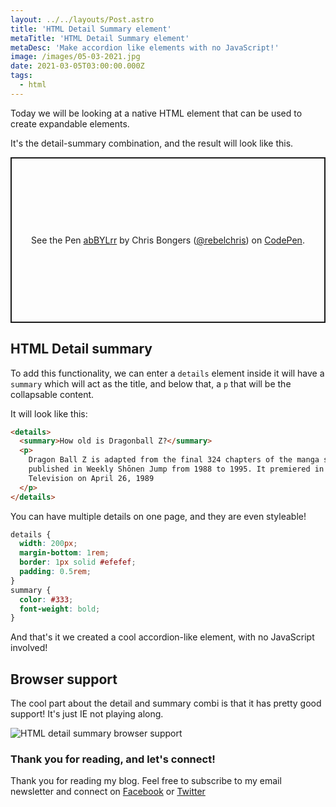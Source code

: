 ```yaml
---
layout: ../../layouts/Post.astro
title: 'HTML Detail Summary element'
metaTitle: 'HTML Detail Summary element'
metaDesc: 'Make accordion like elements with no JavaScript!'
image: /images/05-03-2021.jpg
date: 2021-03-05T03:00:00.000Z
tags:
  - html
---
```


Today we will be looking at a native HTML element that can be used to create expandable elements.

It's the detail-summary combination, and the result will look like this.

<p class="codepen" data-height="265" data-theme-id="dark" data-default-tab="html,result" data-user="rebelchris" data-slug-hash="abBYLrr" style="height: 265px; box-sizing: border-box; display: flex; align-items: center; justify-content: center; border: 2px solid; margin: 1em 0; padding: 1em;" data-pen-title="abBYLrr">
  <span>See the Pen <a href="https://codepen.io/rebelchris/pen/abBYLrr">
  abBYLrr</a> by Chris Bongers (<a href="https://codepen.io/rebelchris">@rebelchris</a>)
  on <a href="https://codepen.io">CodePen</a>.</span>
</p>
<script async src="https://cpwebassets.codepen.io/assets/embed/ei.js"></script>

## HTML Detail summary

To add this functionality, we can enter a `details` element inside it will have a `summary` which will act as the title, and below that, a `p` that will be the collapsable content.

It will look like this:

```html
<details>
  <summary>How old is Dragonball Z?</summary>
  <p>
    Dragon Ball Z is adapted from the final 324 chapters of the manga series which were
    published in Weekly Shōnen Jump from 1988 to 1995. It premiered in Japan on Fuji
    Television on April 26, 1989
  </p>
</details>
```

You can have multiple details on one page, and they are even styleable!

```css
details {
  width: 200px;
  margin-bottom: 1rem;
  border: 1px solid #efefef;
  padding: 0.5rem;
}
summary {
  color: #333;
  font-weight: bold;
}
```

And that's it we created a cool accordion-like element, with no JavaScript involved!

## Browser support

The cool part about the detail and summary combi is that it has pretty good support!
It's just IE not playing along.

![HTML detail summary browser support](https://caniuse.bitsofco.de/image/details.png)

### Thank you for reading, and let's connect!

Thank you for reading my blog. Feel free to subscribe to my email newsletter and connect on [Facebook](https://www.facebook.com/DailyDevTipsBlog) or [Twitter](https://twitter.com/DailyDevTips1)

